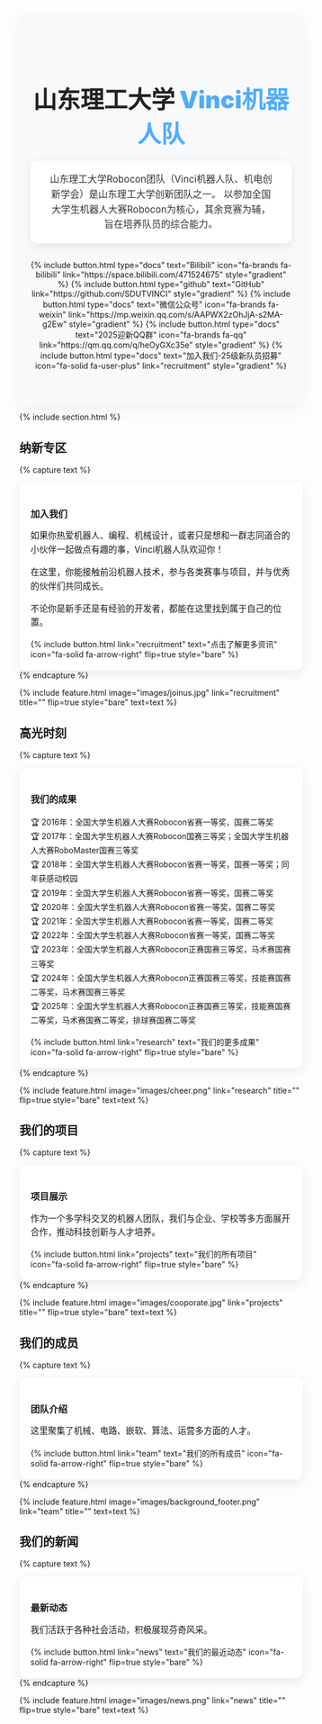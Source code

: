 ---
---

<!-- 顶部 hero 区域 -->
<div class="hero-section" style="text-align:center; padding:60px 20px; 
     background:#f8f9fa; border-radius:16px; box-shadow:0 10px 30px rgba(0,0,0,0.05);">

  <!-- 大标题 -->
  <h1 style="font-size:3em; font-weight:900; margin-bottom:20px; color:#222;">
    山东理工大学 <span style="color:#4facfe;">Vinci机器人队</span>
  </h1>

  <!-- 副标题卡片 -->
  <div style="display:inline-block; background:#ffffff; 
       padding:20px 30px; border-radius:12px; box-shadow:0 6px 20px rgba(0,0,0,0.08); 
       max-width:700px; font-size:1.2em; line-height:1.6em; color:#333;">
    山东理工大学Robocon团队（Vinci机器人队、机电创新学会）是山东理工大学创新团队之一。  
    以参加全国大学生机器人大赛Robocon为核心，其余竞赛为辅，旨在培养队员的综合能力。
  </div>

  <!-- 按钮组 -->
  <div class="hero-buttons" style="margin-top:30px; display:flex; justify-content:center; flex-wrap:wrap; gap:15px;">
    {% include button.html type="docs" text="Bilibili" icon="fa-brands fa-bilibili" link="https://space.bilibili.com/471524675" style="gradient" %}
    {% include button.html type="github" text="GitHub" link="https://github.com/SDUTVINCI" style="gradient" %}
    {% include button.html type="docs" text="微信公众号" icon="fa-brands fa-weixin" link="https://mp.weixin.qq.com/s/AAPWX2zOhJjA-s2MA-g2Ew" style="gradient" %}
    {% include button.html type="docs" text="2025迎新QQ群" icon="fa-brands fa-qq" link="https://qm.qq.com/q/heOyGXc35e" style="gradient" %}
    {% include button.html type="docs" text="加入我们-25级新队员招募" icon="fa-solid fa-user-plus" link="recruitment" style="gradient" %}
  </div>

</div>



{% include section.html %}

<!-- 大标题样式示例 -->
<h2 class="section-title"><i class="fa-solid fa-lightbulb"></i> 纳新专区</h2>

{% capture text %}
<div class="feature-card" style="padding:20px; border-radius:12px; box-shadow:0 6px 20px rgba(0,0,0,0.08); background:#fff; transition:all 0.3s;">
<h3 class="feature-title"><i class="fa-solid fa-user-plus"></i> 加入我们</h3>
<p style="font-size:1.1em; line-height:1.6em;">如果你热爱机器人、编程、机械设计，或者只是想和一群志同道合的小伙伴一起做点有趣的事，Vinci机器人队欢迎你！</p>
<p style="font-size:1.1em; line-height:1.6em;">在这里，你能接触前沿机器人技术，参与各类赛事与项目，并与优秀的伙伴们共同成长。</p>
<p style="font-size:1.1em; line-height:1.6em;">不论你是新手还是有经验的开发者，都能在这里找到属于自己的位置。</p>
<div style="margin-top:15px;">
  {% include button.html link="recruitment" text="点击了解更多资讯" icon="fa-solid fa-arrow-right" flip=true style="bare" %}
</div>
</div>
{% endcapture %}

{% include feature.html image="images/joinus.jpg" link="recruitment" title="" flip=true style="bare" text=text %}


<h2 class="section-title"><i class="fa-solid fa-star"></i> 高光时刻</h2>

{% capture text %}
<div class="feature-card" style="padding:20px; border-radius:12px; box-shadow:0 6px 20px rgba(0,0,0,0.08); background:#fff;">
<h3 class="feature-title"><i class="fa-solid fa-trophy"></i> 我们的成果</h3>
<ul style="list-style:none; padding-left:0; line-height:1.8em;">
  <li>🏆 2016年：全国大学生机器人大赛Robocon省赛一等奖，国赛二等奖</li>
  <li>🏆 2017年：全国大学生机器人大赛Robocon国赛三等奖；全国大学生机器人大赛RoboMaster国赛三等奖</li>
  <li>🏆 2018年：全国大学生机器人大赛Robocon省赛一等奖，国赛一等奖；同年获感动校园</li>
  <li>🏆 2019年：全国大学生机器人大赛Robocon省赛一等奖，国赛二等奖</li>
  <li>🏆 2020年：全国大学生机器人大赛Robocon省赛一等奖，国赛二等奖</li>
  <li>🏆 2021年：全国大学生机器人大赛Robocon省赛一等奖，国赛二等奖</li>
  <li>🏆 2022年：全国大学生机器人大赛Robocon省赛一等奖，国赛二等奖</li>
  <li>🏆 2023年：全国大学生机器人大赛Robocon正赛国赛三等奖，马术赛国赛三等奖</li>
  <li>🏆 2024年：全国大学生机器人大赛Robocon正赛国赛三等奖，技能赛国赛二等奖，马术赛国赛三等奖</li>
  <li>🏆 2025年：全国大学生机器人大赛Robocon正赛国赛三等奖，技能赛国赛二等奖，马术赛国赛二等奖，排球赛国赛二等奖</li>
</ul>
<div style="margin-top:15px;">
  {% include button.html link="research" text="我们的更多成果" icon="fa-solid fa-arrow-right" flip=true style="bare" %}
</div>
</div>
{% endcapture %}

{% include feature.html image="images/cheer.png" link="research" title="" flip=true style="bare" text=text %}


<h2 class="section-title"><i class="fa-solid fa-gear"></i> 我们的项目</h2>

{% capture text %}
<div class="feature-card" style="padding:20px; border-radius:12px; box-shadow:0 6px 20px rgba(0,0,0,0.08); background:#fff;">
<h3 class="feature-title"><i class="fa-solid fa-rocket"></i> 项目展示</h3>
<p style="font-size:1.1em; line-height:1.6em;">作为一个多学科交叉的机器人团队，我们与企业、学校等多方面展开合作，推动科技创新与人才培养。</p>
<div style="margin-top:15px;">
  {% include button.html link="projects" text="我们的所有项目" icon="fa-solid fa-arrow-right" flip=true style="bare" %}
</div>
</div>
{% endcapture %}

{% include feature.html image="images/cooporate.jpg" link="projects" title="" flip=true style="bare" text=text %}


<h2 class="section-title"><i class="fa-solid fa-users"></i> 我们的成员</h2>

{% capture text %}
<div class="feature-card" style="padding:20px; border-radius:12px; box-shadow:0 6px 20px rgba(0,0,0,0.08); background:#fff;">
<h3 class="feature-title"><i class="fa-solid fa-id-badge"></i> 团队介绍</h3>
<p style="font-size:1.1em; line-height:1.6em;">这里聚集了机械、电路、嵌软、算法、运营多方面的人才。</p>
<div style="margin-top:15px;">
  {% include button.html link="team" text="我们的所有成员" icon="fa-solid fa-arrow-right" flip=true style="bare" %}
</div>
</div>
{% endcapture %}

{% include feature.html image="images/background_footer.png" link="team" title="" text=text %}


<h2 class="section-title"><i class="fa-solid fa-newspaper"></i> 我们的新闻</h2>

{% capture text %}
<div class="feature-card" style="padding:20px; border-radius:12px; box-shadow:0 6px 20px rgba(0,0,0,0.08); background:#fff;">
<h3 class="feature-title"><i class="fa-solid fa-bullhorn"></i> 最新动态</h3>
<p style="font-size:1.1em; line-height:1.6em;">我们活跃于各种社会活动，积极展现芬奇风采。</p>
<div style="margin-top:15px;">
  {% include button.html link="news" text="我们的最近动态" icon="fa-solid fa-arrow-right" flip=true style="bare" %}
</div>
</div>
{% endcapture %}

{% include feature.html image="images/news.png" link="news" title="" flip=true style="bare" text=text %}
